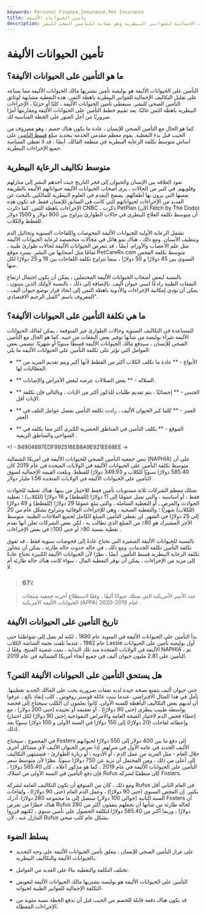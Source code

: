 ```yaml
---
keywords: Personal Finance,Insurance,Pet Insurance
title: تأمين الحيوانات الأليفة
description: يتم شراء التأمين على الحيوانات الأليفة من قبل مالك الحيوانات الأليفة لخفض التكاليف الإجمالية للفواتير البيطرية وهو مشابه للتأمين الصحي للبشر.
---
```


# تأمين الحيوانات الأليفة
## ما هو التأمين على الحيوانات الأليفة؟

التأمين على الحيوانات الأليفة هو بوليصة تأمين يشتريها مالك الحيوانات الأليفة مما يساعد على تقليل التكاليف الإجمالية للفواتير البيطرية باهظة الثمن. هذه التغطية مشابهة لوثائق التأمين الصحي للبشر. سيغطي تأمين الحيوانات الأليفة ، كليًا أو جزئيًا ، الإجراءات البيطرية باهظة الثمن غالبًا. يعد تقييم خطط التأمين على الحيوانات الأليفة ومقارنتها أمرًا ضروريًا من أجل العثور على الخطة المناسبة لك.

كما هو الحال مع التأمين الصحي للإنسان ، عادة ما يكون هناك خصم ، وهو مصروف من الجيب قبل بدء التغطية. يقوم معظم مقدمي الخدمة بتحديد مبلغ [قسط التأمين](/insurance-premium) على أساس متوسط تكلفة الرعاية البيطرية في منطقة المالك. أيضًا ، قد لا تغطي السياسة جميع الإجراءات البيطرية.

## متوسط تكاليف الرعاية البيطرية

تعود العلاقة بين الإنسان والحيوان إلى فجر التاريخ حيث أخذهم البشر إلى منازلهم وقلوبهم. في كثير من الحالات ، يرى أصحاب الحيوانات الأليفة حيواناتهم الأليفة بالطريقة نفسها التي يرون بها أطفالهم. يسمح التقدم في العلوم البيطرية للمالكين بالبحث عن العديد من الإجراءات لحيواناتهم التي كانت في السابق للإنسان فقط. قد تكون هذه الإجراءات باهظة الثمن. كما ذكرت CNBC ، ذكرت PetPlan (الآن Fetch by The Dodo) أن متوسط تكلفة العلاج البيطري في حالات الطوارئ يتراوح بين 800 دولار و 1500 دولار للقطط والكلاب.

تشمل الرعاية الأولية للحيوانات الأليفة الفحوصات واللقاحات السنوية وتحاليل الدم وتنظيف الأسنان. ومع ذلك ، هناك نمو هائل في مجالات متخصصة لرعاية الحيوانات الأليفة مثل علم الأعصاب والأورام. أيضًا ، قد تتعرض الحيوانات الأليفة لحالات طوارئ طبية ، تمامًا مثل أصحابها من البشر. يسرد موقع PetCareRx.com متوسط تكلفة الفحص السنوي بين 45 دولارًا و 50 دولارًا ، بينما تتراوح تكلفة اللقاحات بين 18 و 25 دولارًا لكل منها.

بالنسبة لبعض أصحاب الحيوانات الأليفة المحتملين ، يمكن أن يكون احتمال ارتفاع النفقات الطبية رادعًا لتبني حيوان أليف. بالإضافة إلى ذلك ، بالنسبة لأولئك الذين يتبنون ، يمكن أن تؤدي إمكانية الإجراءات والأدوية باهظة الثمن إلى اتخاذ قرار بوضع حيوان أليف ، المعروف باسم "القتل الرحيم الاقتصادي".

## ما هي تكلفة التأمين على الحيوانات الأليفة؟

للمساعدة في التكاليف السنوية وحالات الطوارئ غير المتوقعة ، يمكن لمالك الحيوانات الأليفة شراء بوليصة من شأنها توفير بعض النفقات من جيبه. كما هو الحال مع التأمين الصحي للإنسان ، سيدفع مالك الحيوانات الأليفة قسطًا سنويًا أو شهريًا. تتضمن بعض العوامل التي تؤثر على تكلفة التأمين على الحيوانات الأليفة ما يلي:

- ** الأنواع - ** عادة ما تكلف الكلاب أكثر من القطط لأنها أكبر ويتم تقديم المزيد من المطالبات لها.

- ** السلالة - ** بعض السلالات عرضة لبعض الأمراض والإصابات.

- ** الجنس - ** إحصائيًا ، يتم تقديم طلبات للذكور أكثر من الإناث ، وبالتالي فإن تكلفة الإناث أقل.

- ** العمر - ** كلما كبر الحيوان الأليف ، زادت تكلفة التأمين بفضل عوامل التلف في العمر.

- ** الموقع - ** يكلف التأمين في المناطق الحضرية الكبرى أكثر مما يكلفه في الضواحي والمناطق الريفية .

<! - 94904697EDF992516EB8A9E921EE68EE ->

تنص جمعية التأمين الصحي للحيوانات الأليفة في أمريكا الشمالية (NAPHIA) على أن متوسط تكلفة التأمين على الحيوانات الأليفة في الولايات المتحدة في عام 2019 كان 585.40 دولارًا سنويًا للكلاب و 349.93 دولارًا للقطط. وبلغت القيمة الإجمالية لسوق التأمين على الحيوانات الأليفة في الولايات المتحدة 1.56 مليار دولار .

تمتلك معظم الشركات ثلاثة مستويات تأمين فقط للاختيار من بينها. هناك تغطية للحوادث فقط ، أو أساسية ، والتي تصل عمومًا إلى 11 دولارًا (للقطط) و 16 دولارًا (للكلاب) ؛ تغطية الحوادث والمرض ، أو التغطية الشاملة ، والتي تبلغ عمومًا 29 دولارًا (للقطط) و 49 دولارًا (للكلاب) شهريًا ؛ والتغطية الصحية ، وهي للإجراءات الوقائية وتتراوح بشكل عام من 20 إلى 25 دولارًا في الشهر. لن يغطي التأمين المبلغ الكامل لجميع العلاجات الطبية. متوسط الأجر المشترك هو 80٪ من المبلغ الذي تطالب به ، لكن بعض الشركات تعلن أنها تقدم تغطية بنسبة 90٪ أو حتى 100٪ في بعض الإجراءات .

بالنسبة للحيوانات الأليفة الصغيرة التي تحتاج عادةً إلى فحوصات سنوية فقط ، قد تفوق تكلفة التأمين تكلفة الخدمات. ومع ذلك ، في حالة حدوث حالة طارئة ، يمكن أن تتجاوز تكلفة الرعاية البيطرية قسط التأمين. أيضًا ، نظرًا لأن الحيوانات الأليفة الكبيرة تحتاج عادةً إلى مزيد من الإجراءات ، يمكن أن توفر التغطية المال ، سواء كانت هناك حالة طارئة أم لا.

> ### 67٪

> عدد الأسر الأمريكية التي تمتلك حيوانًا أليفًا ، وفقًا لاستطلاع أجرته جمعية منتجات الحيوانات الأليفة الأمريكية (APPA) لعام 2019-2020 .

>

## تاريخ التأمين على الحيوانات الأليفة

بدأ التأمين على الحيوانات الأليفة في السويد عام 1890 ، لكنه لم يصل إلى شواطئنا حتى عام 1982 ، عندما تلقت نجمة الشاشة الكلاب Lassie أول بوليصة تأمين على الحيوانات الأليفة في الولايات المتحدة منذ تلك البداية ، نمت شعبية المنتج. وفقًا لـ NAPHIA ، تم التأمين على 2.81 مليون حيوان أليف في جميع أنحاء أمريكا الشمالية في عام 2019.

## هل يستحق التأمين على الحيوانات الأليفة الثمن؟

حتى حيوان أليف يتمتع بصحة جيدة لديه نفقات ضرورية يجب على المالك الجديد تغطيتها. تأمل في هذا المثال الافتراضي. عندما تبنت عائلة فوستر روفوس ، كلب إنقاذ بالغ ، عرفوا أن لديهم بعض التكاليف الباهظة للسنة الأولى. كانوا يعلمون أن الكلب سيحتاج إلى فحصه بواسطة طبيب بيطري (حتى 90 دولارًا) ، أو تعقيمه أو تحييده (حتى 200 دولار) ، مع إعطاء فحص الدم لاختبار الصحة العامة والأمراض النموذجية (حتى 90 دولارًا لكل اختبار) وإعطائه لقاحات (20 دولارًا) إلى 150 دولارًا في السنة الأولى و 100 دولارًا سنويًا بعد ذلك).

في المجموع ، سيحتاج Fosters إلى دفع ما بين 400 دولار إلى 550 دولارًا لحيوانهم الأليف الجديد في عامه الأول في منزلهم. إذا تعرض الحيوان الأليف لأي مشاكل أخرى خلال العام - مثل المزيد من عمل الدم ، أو الأدوية ، أو زيارة الطوارئ - فستنتهي التكاليف إلى أعلى من ذلك ، ومن المحتمل أن تزيد عن 750 دولارًا سنويًا. نظرًا لأن متوسط سعر التأمين على الحيوانات الأليفة في عام 2019 ، كما هو مذكور أعلاه ، كان 585.40 دولارًا ، فإن دفع التأمين في السنة الأولى من امتلاك Rufus كان منطقيًا لشركة Fosters.

ومع ذلك ، كان من المتوقع أن تكون التكاليف العامة لشركة Rufus في العام الثاني أقل بكثير. إن الفحص السنوي (حتى 90 دولارًا) ، وعمل الدم العام (حتى 90 دولارًا) ، ولقاحات السنة الثانية (حوالي 100 دولار) ستصل إلى ما مجموعه 280 دولارًا. أدرك Fosters أن هناك خطرًا من تعرض Rufus لحالة طارئة من شأنها أن تجعلهم ينفقون أكثر من 280 دولارًا ، وربما أكثر من 585.40 دولارًا لتكلفة الحصول على تأمين سنوي ، لكنهم قرروا التنازل عنه ، لأن Rufus بشكل عام كلب صحي.

## يسلط الضوء

- على غرار التأمين الصحي للإنسان ، يتعلق تأمين الحيوانات الأليفة على وجه التحديد بالحيوانات الأليفة والتكاليف البيطرية.

- تختلف التكلفة والتغطية بناءً على العديد من العوامل.

- التأمين على الحيوانات الأليفة هو بوليصة يشتريها مالك الحيوانات الأليفة لتعويض التكلفة الإجمالية للفواتير الطبية لحيوانه.

- قد يكون هناك دفعة قابلة للخصم من الجيب قبل أن تدفع الخطة نسبة مئوية من الإجراءات المغطاة.

